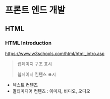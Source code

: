 # 프론트 엔드 개발

## HTML

### HTML Introduction
https://www.w3schools.com/html/html_intro.asp

> 웹페이지 구조 표시
> 
> 웹페이지 컨텐츠 표시
  - 텍스트 컨텐츠
  - 멀티미디어 컨텐츠 : 이미지, 비디오, 오디오
